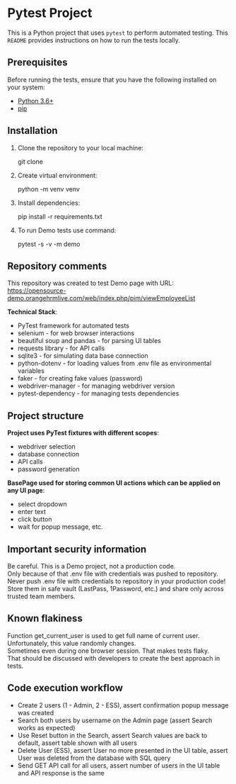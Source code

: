 # Pytest Project

This is a Python project that uses `pytest` to perform automated testing.
This `README` provides instructions on how to run the tests locally.

## Prerequisites

Before running the tests, ensure that you have the following installed on your system:

- [Python 3.6+](https://www.python.org/downloads/)
- [pip](https://pip.pypa.io/en/stable/)

## Installation

1. Clone the repository to your local machine:

   git clone

3. Create virtual environment:

    python -m venv venv

4. Install dependencies:

    pip install -r requirements.txt

5. To run Demo tests use command:

    pytest -s -v -m demo


## Repository comments

This repository was created to test Demo page with URL:  
https://opensource-demo.orangehrmlive.com/web/index.php/pim/viewEmployeeList

**Technical Stack**:
 - PyTest framework for automated tests
 - selenium - for web browser interactions
 - beautiful soup and pandas - for parsing UI tables
 - requests library - for API calls
 - sqlite3 - for simulating data base connection
 - python-dotenv  - for loading values from .env file as environmental variables
 - faker - for creating fake values (password)
 - webdriver-manager - for managing webdriver version
 - pytest-dependency - for managing tests dependencies

## Project structure
**Project uses PyTest fixtures with different scopes**: 
 - webdriver selection
 - database connection
 - API calls
 - password generation

**BasePage used for storing common UI actions which can be applied on any UI page**:
 - select dropdown
 - enter text
 - click button
 - wait for popup message, etc. 

## Important security information 
Be careful. This is a Demo project, not a production code.  
Only because of that .env file with credentials was pushed to repository.  
Never push .env file with credentials to repository in your production code!  
Store them in safe vault (LastPass, 1Password, etc.) and share only across trusted team members.  

## Known flakiness   
Function get_current_user is used to get full name of current user.  
Unfortunately, this value randomly changes.  
Sometimes even during one browser session. 
That makes tests flaky.  
That should be discussed with developers to create the best approach in tests.

## Code execution workflow
 - Create 2 users (1 - Admin, 2 - ESS), assert confirmation popup message was created
 - Search both users by username on the Admin page (assert Search works as expected)
 - Use Reset button in the Search, assert Search values are back to default, assert table shown with all users
 - Delete User (ESS), assert User no more presented in the UI table, assert User was deleted from the database with SQL query
 - Send GET API call for all users, assert number of users in the UI table and API response is the same
